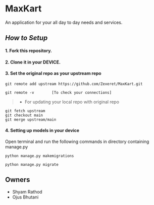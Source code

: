 # MaxKart
An application for your all day to day needs and services.  



## _How to Setup_

#### 1. Fork this repository.
#### 2. Clone it in your DEVICE.
#### 3.  Set the original repo as your upstream repo
      
```
git remote add upstream https://github.com/Zexeret/MaxKart.git

git remote -v        [To check your connections]
```

   >- For updating your local repo with original repo
 ```
git fetch upstream
git checkout main
git merge upstream/main
 ```

#### 4. Setting up models in your device

Open terminal and run the following commands in directory containing manage.py

```
python manage.py makemigrations

python manage.py migrate

```


## Owners
 - Shyam Rathod
 - Ojus Bhutani

         




